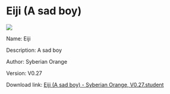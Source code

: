 # Eiji (A sad boy)

<img src = "https://raw.githubusercontent.com/Arbiter1223/Koukou-Gurashi-Custom-Students/master/Students/Files/Eiji%20(A%20sad%20boy).png">

Name: Eiji

Description: A sad boy

Author: Syberian Orange

Version: V0.27

Download link: <a href="https://raw.githubusercontent.com/Arbiter1223/Koukou-Gurashi-Custom-Students/master/Students/Files/Eiji%20(A%20sad%20boy)%20-%20Syberian%20Orange%2C%20V0.27.student">Eiji (A sad boy) - Syberian Orange, V0.27.student</a>
